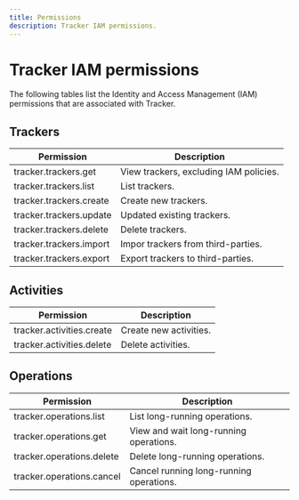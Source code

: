```yaml
---
title: Permissions
description: Tracker IAM permissions.
---
```


# Tracker IAM permissions

The following tables list the Identity and Access Management (IAM) permissions that are associated with Tracker.

## Trackers

| Permission | Description |
| --- | --- |
| tracker.trackers.get | View trackers, excluding IAM policies. |
| tracker.trackers.list | List trackers. |
| tracker.trackers.create | Create new trackers. |
| tracker.trackers.update | Updated existing trackers. |
| tracker.trackers.delete | Delete trackers. |
| tracker.trackers.import | Impor trackers from third-parties. |
| tracker.trackers.export | Export trackers to third-parties. |

## Activities

| Permission | Description |
| --- | --- |
| tracker.activities.create | Create new activities. |
| tracker.activities.delete | Delete activities. |

## Operations

| Permission | Description |
| --- | --- |
| tracker.operations.list | List long-running operations. |
| tracker.operations.get | View and wait long-running operations. |
| tracker.operations.delete | Delete long-running operations. |
| tracker.operations.cancel | Cancel running long-running operations. |

